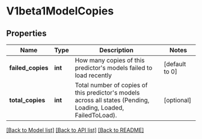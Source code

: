 # V1beta1ModelCopies

## Properties
Name | Type | Description | Notes
------------ | ------------- | ------------- | -------------
**failed_copies** | **int** | How many copies of this predictor&#39;s models failed to load recently | [default to 0]
**total_copies** | **int** | Total number of copies of this predictor's models across all states (Pending, Loading, Loaded, FailedToLoad). | [optional] 

[[Back to Model list]](../README.md#documentation-for-models) [[Back to API list]](../README.md#documentation-for-api-endpoints) [[Back to README]](../README.md)


